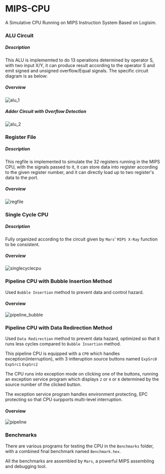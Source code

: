 # MIPS-CPU

A Simulative CPU Running on MIPS Instruction System Based on Logisim.

### ALU Circuit
##### Description
This ALU is implememted to do 13 operations determined by operator S, with two input X/Y, it can produce result according to the operator S and emit signed and unsigned overflow/Equal signals.
The specific circuit diagram is as below:
##### Overview
  ![alu_1](https://cloud.githubusercontent.com/assets/10323518/24080236/d172a820-0cd5-11e7-812c-e60f21efe0e0.png)
##### Adder Circuit with Overflow Detection
  ![alu_2](https://cloud.githubusercontent.com/assets/10323518/24080237/d19ac71a-0cd5-11e7-8197-2de472d63d7c.png)
  
### Register File
##### Description
This regfile is implemented to simulate the 32 registers running in the MIPS CPU, with the signals passed to it, it can store data into register according to the given register number, and it can directly load up to two register's data to the port.
##### Overview
  ![regfile](https://cloud.githubusercontent.com/assets/10323518/24080241/d1bdb4be-0cd5-11e7-9aa7-e64e94d401a0.png)
  
### Single Cycle CPU
##### Description
Fully organized according to the circuit given by `Mars`' `MIPS X-Ray` function to be consistent.
##### Overview
  ![singlecyclecpu](https://cloud.githubusercontent.com/assets/10323518/24080239/d1bd5ae6-0cd5-11e7-927d-a2b877a9b139.png)
  
### Pipeline CPU with Bubble Insertion Method
Used `Bubble Insertion` method to prevent data and control hazard.
#### Overview
  ![pipeline_bubble](https://cloud.githubusercontent.com/assets/10323518/24080238/d1bc1910-0cd5-11e7-8c7c-f3de3d97a30b.png)

### Pipeline CPU with Data Redirection Method
Used `Data Redirection` method to prevent data hazard, optimized so that it runs less cycles compared to `Bubble Insertion` method.

This pipeline CPU is equipped with a `CP0` which handles exception(interruption), with 3 intteruption source buttons named `ExpSrc0` `ExpSrc1` `ExpSrc2`

The CPU runs into exception mode on clicking one of the buttons, running an exception service program
which displays `2` or `4` or `8` determined by the source number of the clicked button.

The exception service program handles environment protecting, EPC protecting so that CPU surpports multi-level interruption.
#### Overview
   ![pipeline](https://cloud.githubusercontent.com/assets/10323518/24080240/d1bd5c8a-0cd5-11e7-81e6-50b0c80e13c7.png)
   
### Benchmarks
There are various programs for testing the CPU in the `Benchmarks` folder, with a combined final benchmark named `Benchmark.hex`.

All the benchmarks are assembled by `Mars`, a powerful MIPS assembling and debugging tool.
